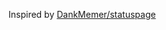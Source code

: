 Inspired by [DankMemer/statuspage](https://github.com/DankMemer/statuspage)
<!-- https://github.com/DaCuteRaccoon/statuspage-1 -->
